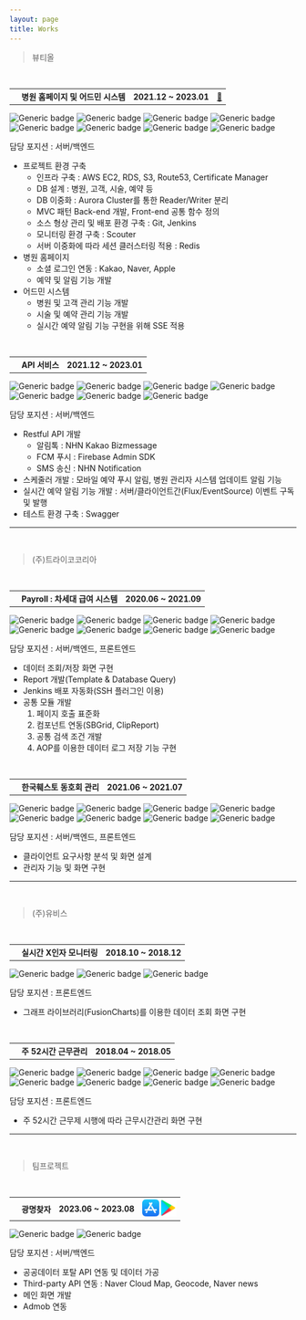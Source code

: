 ```yaml
---
layout: page
title: Works
---
```



> 뷰티올
<br>

<table>
    <th class="th-basic2"><i class="fas fa-check"></i></th>
	<th>병원 홈페이지 및 어드민 시스템</th>
    <th class="th-basic">2021.12 ~ 2023.01</th> 
    <th><a href="https://shxrecord.tistory.com/288" title="프로젝트 회고">📝</a></th>   
</table>

![Generic badge](https://img.shields.io/badge/-SpringBoot-99ff99?style=flat&logo=spring&logoColor=black) ![Generic badge](https://img.shields.io/badge/-JAVA-cce6ff?style=flat&logo=java&logoColor=black) ![Generic badge](https://img.shields.io/badge/-Javascript-cce6ff?style=flat&logo=javascript&logoColor=black) ![Generic badge](https://img.shields.io/badge/-JSP-cce6ff?style=flat&logo=jsp&logoColor=black) ![Generic badge](https://img.shields.io/badge/-MyBatis-80c1ff?style=flat&logo=mybatis&logoColor=black) ![Generic badge](https://img.shields.io/badge/-MySQL-FA5C5C?style=flat&logo=mysql&logoColor=white)
![Generic badge](https://img.shields.io/badge/-Git-654FF0?style=flat&logo=git&logoColor=white) ![Generic badge](https://img.shields.io/badge/-Jenkins-654FF0?style=flat&logo=JENKINS&logoColor=white) 

<span class="works-position">
    <i class="fas fa-check"></i>
    <span>담당 포지션</span> : 서버/백엔드
</span>

* 프로젝트 환경 구축 
  * 인프라 구축 : AWS EC2, RDS, S3, Route53, Certificate Manager
  * DB 설계 : 병원, 고객, 시술, 예약 등
  * DB 이중화 : Aurora Cluster를 통한 Reader/Writer 분리
  * MVC 패턴 Back-end 개발, Front-end 공통 함수 정의
  * 소스 형상 관리 및 배포 환경 구축 : Git, Jenkins
  * 모니터링 환경 구축 : Scouter
  * 서버 이중화에 따라 세션 클러스터링 적용 : Redis
* 병원 홈페이지
  * 소셜 로그인 연동 : Kakao, Naver, Apple  
  * 예약 및 알림 기능 개발
* 어드민 시스템
  * 병원 및 고객 관리 기능 개발
  * 시술 및 예약 관리 기능 개발
  * 실시간 예약 알림 기능 구현을 위해 SSE 적용

<br>

<table>
    <th class="th-basic2"><i class="fas fa-check"></i></th>
	<th>API 서비스</th>
    <th class="th-basic">2021.12 ~ 2023.01</th>    
</table>

![Generic badge](https://img.shields.io/badge/-SpringBoot-99ff99?style=flat&logo=spring&logoColor=black) ![Generic badge](https://img.shields.io/badge/-JAVA-cce6ff?style=flat&logo=java&logoColor=black) ![Generic badge](https://img.shields.io/badge/-JPA-80c1ff?style=flat&logo=jpa&logoColor=black) ![Generic badge](https://img.shields.io/badge/-MyBatis-80c1ff?style=flat&logo=mybatis&logoColor=black) ![Generic badge](https://img.shields.io/badge/-MySQL-FA5C5C?style=flat&logo=mysql&logoColor=white)
![Generic badge](https://img.shields.io/badge/-Git-654FF0?style=flat&logo=git&logoColor=white) ![Generic badge](https://img.shields.io/badge/-Jenkins-654FF0?style=flat&logo=JENKINS&logoColor=white) 

<span class="works-position">
    <i class="fas fa-check"></i>
    <span>담당 포지션</span> : 서버/백엔드
</span>

* Restful API 개발
  * 알림톡 : NHN Kakao Bizmessage
  * FCM 푸시 : Firebase Admin SDK
  * SMS 송신 : NHN Notification
* 스케줄러 개발 : 모바일 예약 푸시 알림, 병원 관리자 시스템 업데이트 알림 기능
* 실시간 예약 알림 기능 개발 : 서버/클라이언트간(Flux/EventSource) 이벤트 구독 및 발행
* 테스트 환경 구축 : Swagger

------

<br>

> (주)트라이코코리아
<br>

<table>
    <th class="th-basic2"><i class="fas fa-check"></i></th>
	<th>Payroll : 차세대 급여 시스템</th>
    <th class="th-basic">2020.06 ~ 2021.09</th>    
</table>

![Generic badge](https://img.shields.io/badge/-SpringFramework-99ff99?style=flat&logo=spring&logoColor=black) ![Generic badge](https://img.shields.io/badge/-JAVA-cce6ff?style=flat&logo=java&logoColor=black) ![Generic badge](https://img.shields.io/badge/-jquery-cce6ff?style=flat&logo=jquery&logoColor=black) ![Generic badge](https://img.shields.io/badge/-JSP-cce6ff?style=flat&logo=jsp&logoColor=black) ![Generic badge](https://img.shields.io/badge/-MyBatis-80c1ff?style=flat&logo=mybatis&logoColor=black) ![Generic badge](https://img.shields.io/badge/-Oracle-FA5C5C?style=flat&logo=oracle&logoColor=white)
![Generic badge](https://img.shields.io/badge/-SVN-654FF0?style=flat&logo=subversion&logoColor=white) ![Generic badge](https://img.shields.io/badge/-Jenkins-654FF0?style=flat&logo=JENKINS&logoColor=white) 

<span class="works-position">
    <i class="fas fa-check"></i>
    <span>담당 포지션</span> : 서버/백엔드, 프론트엔드
</span>

* 데이터 조회/저장 화면 구현
* Report 개발(Template & Database Query)
* Jenkins 배포 자동화(SSH 플러그인 이용)
* 공통 모듈 개발
  1. 페이지 호출 표준화
  2. 컴포넌트 연동(SBGrid, ClipReport)
  3. 공통 검색 조건 개발
  4. AOP를 이용한 데이터 로그 저장 기능 구현

<br>

<table>
    <th class="th-basic2"><i class="fas fa-check"></i></th>
	<th>한국훼스토 동호회 관리</th>
    <th class="th-basic">2021.06 ~ 2021.07</th>    
</table>

![Generic badge](https://img.shields.io/badge/-SpringFramework-99ff99?style=flat&logo=spring&logoColor=black) ![Generic badge](https://img.shields.io/badge/-JAVA-cce6ff?style=flat&logo=java&logoColor=black) ![Generic badge](https://img.shields.io/badge/-jquery-cce6ff?style=flat&logo=jquery&logoColor=black) ![Generic badge](https://img.shields.io/badge/-JSP-cce6ff?style=flat&logo=jsp&logoColor=black) ![Generic badge](https://img.shields.io/badge/-MyBatis-80c1ff?style=flat&logo=mybatis&logoColor=black) ![Generic badge](https://img.shields.io/badge/-Oracle-FA5C5C?style=flat&logo=oracle&logoColor=white)
![Generic badge](https://img.shields.io/badge/-SVN-654FF0?style=flat&logo=subversion&logoColor=white) ![Generic badge](https://img.shields.io/badge/-Jenkins-654FF0?style=flat&logo=JENKINS&logoColor=white) 

<span class="works-position">
    <i class="fas fa-check"></i>
    <span>담당 포지션</span> : 서버/백엔드, 프론트엔드
</span>

* 클라이언트 요구사항 분석 및 화면 설계
* 관리자 기능 및 화면 구현

------

<br>

> (주)유비스
<br>

<table>
    <th class="th-basic2"><i class="fas fa-check"></i></th>
	<th>실시간 X인자 모니터링</th>
    <th class="th-basic">2018.10 ~ 2018.12</th>    
</table>

![Generic badge](https://img.shields.io/badge/-ASP-cce6ff?style=flat&logo=ASP&logoColor=black) ![Generic badge](https://img.shields.io/badge/-Javascript-cce6ff?style=flat&logo=javascript&logoColor=black) ![Generic badge](https://img.shields.io/badge/-MSSQL-FA5C5C?style=flat&logo=MSSQL&logoColor=white)

<span class="works-position">
    <i class="fas fa-check"></i>
    <span>담당 포지션</span> : 프론트엔드
</span>

* 그래프 라이브러리(FusionCharts)를 이용한 데이터 조회 화면 구현

<br>

<table>
    <th class="th-basic2"><i class="fas fa-check"></i></th>
	<th>주 52시간 근무관리</th>
    <th class="th-basic">2018.04 ~ 2018.05</th>    
</table>

![Generic badge](https://img.shields.io/badge/-SpringFramework-99ff99?style=flat&logo=spring&logoColor=black) ![Generic badge](https://img.shields.io/badge/-JAVA-cce6ff?style=flat&logo=java&logoColor=black) ![Generic badge](https://img.shields.io/badge/-Javascript-cce6ff?style=flat&logo=javascript&logoColor=black) ![Generic badge](https://img.shields.io/badge/-JSP-cce6ff?style=flat&logo=jsp&logoColor=black) ![Generic badge](https://img.shields.io/badge/-MyBatis-80c1ff?style=flat&logo=mybatis&logoColor=black) ![Generic badge](https://img.shields.io/badge/-Oracle-FA5C5C?style=flat&logo=oracle&logoColor=white)
![Generic badge](https://img.shields.io/badge/-SVN-654FF0?style=flat&logo=subversion&logoColor=white) ![Generic badge](https://img.shields.io/badge/-Jenkins-654FF0?style=flat&logo=JENKINS&logoColor=white) 

<span class="works-position">
    <i class="fas fa-check"></i>
    <span>담당 포지션</span> : 프론트엔드
</span>

* 주 52시간 근무제 시행에 따라 근무시간관리 화면 구현

------

<br>

> 팀프로젝트
<br>

<table>    
    <th class="th-basic2"><i class="fas fa-check"></i></th>
    <th>광명찾자</th>
    <th class="th-basic">2023.06 ~ 2023.08</th>                      
    <th>
        <div style="display: flex;">
            <a class="works-store" target="_blank" href="https://apps.apple.com/kr/app/광명찾자/id6451822761"><img src='/assets/img/profile/appstore-m.png' width=30></a>
            <a class="works-store" target="_blank" href="https://play.google.com/store/apps/details?id=com.app.findgwangmyeong"><img src='/assets/img/profile/playstore-m.png' width=30></a>
        </div>
    </th>
</table>

![Generic badge](https://img.shields.io/badge/-Flutter-99ff99?style=flat&logo=Flutter&logoColor=black) ![Generic badge](https://img.shields.io/badge/-Dart-cce6ff?style=flat&logo=Dart&logoColor=black) 

<span class="works-position">
    <i class="fas fa-check"></i>
    <span>담당 포지션</span> : 서버/백엔드
</span>

* 공공데이터 포탈 API 연동 및 데이터 가공 
* Third-party API 연동 : Naver Cloud Map, Geocode, Naver news
* 메인 화면 개발
* Admob 연동
